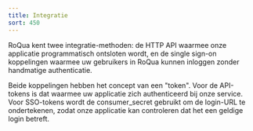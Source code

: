 ```yaml
---
title: Integratie
sort: 450
---
```


RoQua kent twee integratie-methoden: de HTTP API waarmee onze applicatie
programmatisch ontsloten wordt, en de single sign-on koppelingen waarmee uw
gebruikers in RoQua kunnen inloggen zonder handmatige authenticatie.

Beide koppelingen hebben het concept van een "token". Voor de API-tokens is dat
waarmee uw applicatie zich authenticeerd bij onze service. Voor SSO-tokens wordt
de consumer_secret gebruikt om de login-URL te ondertekenen, zodat onze
applicatie kan controleren dat het een geldige login betreft.
